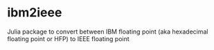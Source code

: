 # ibm2ieee
Julia package to convert between IBM floating point (aka hexadecimal floating point or HFP) to IEEE floating point

